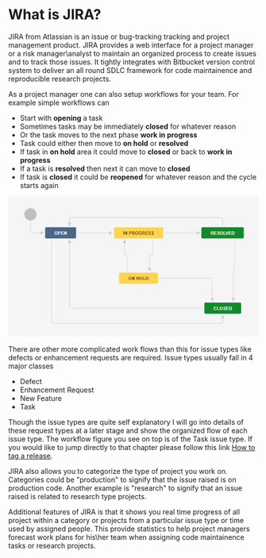 # What is JIRA?

JIRA from Atlassian is an issue or bug-tracking tracking and project management product. JIRA provides a web interface for a project manager or a risk manager\analyst to maintain an organized process to create issues  and to track those issues. It tightly integrates with Bitbucket version control system to deliver an all round SDLC framework for code maintainence and reproducible research projects.

As a project manager one can also setup workflows for your team. For example simple workflows can 

* Start with **opening** a task
* Sometimes tasks may be immediately **closed** for whatever reason
* Or the task moves to the next phase **work in progress**
* Task could either then move to **on hold** or **resolved**
* If task in **on hold** area it could move to **closed** or back to **work in progress**
* If a task is **resolved** then next it can move to **closed**
* If task is **closed** it could be **reopened** for whatever reason and the cycle starts again

![A simple workflow concept](.gitbook/assets/image%20%2812%29.png)

There are other more complicated work flows than this for issue types like  defects or enhancement requests are required. Issue types usually fall in 4 major classes

* Defect
* Enhancement Request
* New Feature
* Task

Though the issue types are quite self explanatory I will go into details of these request types at a later stage and show the organized flow of each issue type. The workflow figure you see on top is of the Task issue type. If you would like to jump directly to that chapter please follow this link [How to tag a release](https://nevilleandrade.gitbook.io/thoughts/~/edit/drafts/-LZtFpSFwkk1_VGocB_W/how-to-tag-a-release).

JIRA also allows you to categorize the type of project you work on. Categories could be "production" to signify that the issue raised is on production code. Another example is "research" to signify that an issue raised is related to research type projects.

Additional features of JIRA is that it shows you real time progress of all project within a category or projects from a particular issue type or time used by assigned people. This provide statistics to help project managers forecast work plans for his\her team when assigning code maintainence tasks or research projects.  

